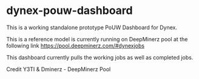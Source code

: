 # dynex-pouw-dashboard

This is a working standalone prototype PoUW Dashboard for Dynex.

This is a reference model is currently running on DeepMinerz pool at the following link 
https://pool.deepminerz.com/#dynexjobs

This dashboard currently pulls the working jobs as well as completed jobs.


Credit
Y3TI & Dminerz - DeepMinerz Pool
